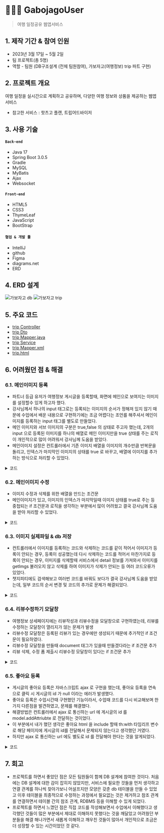 # 🧑‍🤝‍🧑 GabojagoUser
> 여행 일정공유 웹앱서비스 

## 1. 제작 기간 & 참여 인원
- 2023년 3월 17일 ~ 5월 2일
- 팀 프로젝트(총 5명)
- 역할 - 팀원 (DB구조설계 (전체 팀원참여), 가보자고(여행정보) trip 파트 구현)

## 2. 프로젝트 개요
여행 일정을 실시간으로 계획하고 공유하며, 다양한 여행 정보와 상품을 제공하는 웹앱서비스
- 참고한 서비스 : 핫츠고 플랜, 트립어드바이저

## 3. 사용 기술
#### `Back-end`
- Java 17
- Spring Boot 3.0.5
- Gradle
- MySQL
- MyBatis
- Ajax
- Websocket
#### `Front-end`
- HTML5
- CSS3
- ThymeLeaf
- JavaScript
- BootStrap
#### `협업 & 개발 툴`
- IntelliJ
- github
- Figma
- diagrams.net
- ERD

## 4. ERD 설계
![가보자고 db](https://github.com/mlulucky/Gabojago/assets/117883588/ce0fa165-bf33-4279-b837-04a1d570eb2d)
![가보자고 trip](https://github.com/mlulucky/Gabojago/assets/117883588/73e5b94d-0890-4d2a-ad52-38aa86159fc0)

## 5. 주요 코드
- [trip Controller](https://github.com/HINZOO/GabojagoUser/tree/trip/src/main/java/com/project/gabojago/gabojagouser/controller/trip)
- [trip Dto](https://github.com/HINZOO/GabojagoUser/tree/trip/src/main/java/com/project/gabojago/gabojagouser/dto/trip)
- [trip Mapper.java](https://github.com/HINZOO/GabojagoUser/tree/trip/src/main/java/com/project/gabojago/gabojagouser/mapper/trip)
- [trip Service](https://github.com/HINZOO/GabojagoUser/tree/trip/src/main/java/com/project/gabojago/gabojagouser/service/trip)
- [trip Mapper.xml](https://github.com/HINZOO/GabojagoUser/tree/trip/src/main/resources/mapper/trip)
- [trip.html](https://github.com/HINZOO/GabojagoUser/tree/trip/src/main/resources/templates/trip)

## 6. 어려웠던 점 & 해결
### 6.1. 메인이미지 등록
- 파트너 등급 유저가 여행정보 게시글을 등록할때, 화면에 메인으로 보여지는 이미지를 설정할수 있게 하고자 했다.
- 강사님께서 하나의 input 태그로는 등록되는 이미지의 순서가 정해져 있지 않기 때문에 수업에서 배운 내용으로 구현하기에는 조금 어렵다는 조언를 해주셔서 메인이미지를 등록하는 input 태그를 별도로 만들었다.
- 메인 이미지와 서브 이미지의 구분은 true,false 의 상태로 주고자 했는데, 2개의 input 으로 등록된 이미지를 하나의 배열로 메인 이미지만을 true 상태를 주는 로직이 개인적으로 많이 어려워서 강사님께 도움을 받았다.
- 메인이미지 설정은 컨트롤러에서 기존 이미지 배열을 이미지의 개수만큼 반복문을 돌리고, 인덱스가 마지막인 이미지의 상태를 true 로 바꾸고, 배열에 이미지를 추가하는 방식으로 처리할 수 있었다.

<details>
<summary>코드</summary> 
<div markdown="1">
    
~~~java
    List<TripImgDto> imgDtos=null;
        if (imgs != null) {
            imgDtos = new ArrayList<>();
            for (int i=0; i<imgs.size(); i++) {
                MultipartFile img=imgs.get(i);
                if (!img.isEmpty()) {
                    String[] contentTypes = img.getContentType().split("/");
                    if (contentTypes[0].equals("image")) {
                        String fileName = System.currentTimeMillis() + "_" + (int) (Math.random() * 10000) + "." + contentTypes[1];
                        Path path = Paths.get(staticPath + "/public/img/trip/" + fileName);
                        try {
                            img.transferTo(path);
                        } catch (IOException e) {
                            log.error(e.getMessage());
                        }
                        TripImgDto imgDto = new TripImgDto();
                        if(i==imgs.size()-1)imgDto.setImgMain(true); // 인덱스 마지막일때 이미지 => 메인 이미지
                        imgDto.setImgPath("/public/img/trip/" + fileName);
                        imgDtos.add(imgDto);
                    }
                }
            }
        }
        trip.setImgs(imgDtos);

 ~~~
</div>
</details>

### 6.2. 메인이미지 수정
- 이미지 수정과 삭제를 위한 배열을 만드는 조건문 
- 메인이미지가 있고, 이미지의 인덱스가 마지막일때 이미지 상태를 true로 주는 등 중첩되는 if 조건문과 로직을 생각하는 부분에서 많이 어려웠고 
결국 강사님께 도움을 받아 처리할 수 있었다. 
    
<details>
<summary>코드</summary> 
<div markdown="1">

~~~java
 if(!mainImg.isEmpty()){ // 메인이미지가 있을때
            if(imgs==null)imgs=new ArrayList<>(); // 서브이미지가 없으면
            imgs.add(mainImg);
            if(delImgIds==null) {
                delImgIds=new ArrayList<>();
                delImgIds.add(delMainImgId);
            }
        }

        // 제목 입력 여부 확인
        if (trip.getTitle() == null || trip.getTitle().equals("")) {
            msg = "제목을 입력하세요.";
            redirectAttributes.addFlashAttribute("msg",msg);
            return redirectPage;
        }
        List<TripImgDto> imgDtos = null;
        if(imgs!=null){
            imgDtos=new ArrayList<>();
            for (int i=0; i<imgs.size(); i++) {
                MultipartFile img=imgs.get(i);
                if (!img.isEmpty()) {
                    String[] contentTypes = img.getContentType().split("/");
                    if (contentTypes[0].equals("image")) {
                        log.info(img.getOriginalFilename());
                        System.out.println("staticPath = " + staticPath);
                        System.out.println("img.getOriginalFilename() = " + img.getOriginalFilename());
                        String fileName = System.currentTimeMillis() + "_" + (int) (Math.random() * 10000) + "." + contentTypes[1];
                        Path path = Paths.get(staticPath + "/public/img/trip/" + fileName);
                        img.transferTo(path);
                        TripImgDto imgDto = new TripImgDto();
                        if(!mainImg.isEmpty() && i==imgs.size()-1)imgDto.setImgMain(true);
                        imgDto.setTId(trip.getTId());
                        imgDto.setImgPath("/public/img/trip/" + fileName);
                        imgDtos.add(imgDto); // 이미지는 마지막에 저장하기
                        log.info(imgDto);
                    }
                }
            }
        }
        trip.setImgs(imgDtos);
        List<TripImgDto> delImgDtos=null; // 삭제할 이미지 리스트
        int modify = 0;
        msg="등록실패";
        try {
            if (delImgIds != null) delImgDtos = tripService.imgList(delImgIds); // 삭제할 이미지아이디가 있으면 => 수정
            modify =  tripService.modify(trip,delImgIds,tags,delTags); // db 에서 삭제
        } catch (Exception e) {
            log.error(e.getMessage());
            msg+="에러:"+e.getMessage();
        }
        if (modify > 0) { // 수정성공
           if(delImgDtos!=null) { // 삭제할 이미지 있으면
                    for (TripImgDto ti : delImgDtos) {
                        File imgFile = new File(staticPath + ti.getImgPath());
                        if (imgFile.exists()) imgFile.delete(); // 실제 삭제
                    }
            }
            msg="수정성공";
            redirectPage = "redirect:/trip/list.do";
        }
        redirectAttributes.addFlashAttribute("msg",msg);
        return redirectPage;
    }

~~~
</div>
</details>

### 6.3. 이미지 실제파일 & db 저장
- 컨트롤러에서 이미지를 등록하는 코드와 삭제하는 코드를 같이 적어서 이미지가 등록이 안되는 경우, 등록이 성공했는데 다시 삭제하는 코드를 적어서 마찬가지로 등록이 안되는 경우, 이미지를 삭제할때 서비스에서 detail 정보를 가져와서 이미지를 getImgs 불러오지 않고 삭제를 하여 이미지가 삭제가 안되는 등 여러 코드오류가 있었다.
- 챗지피티에도 검색해보고 여러번 코드를 바꿔도 보다가 결국 강사님께 도움을 받았는데, 일부 코드의 순서 변경 및 코드의 추가로 문제가 해결되었다.
    
<details>
<summary>코드</summary> 
<div markdown="1">

~~~java
 List<TripImgDto> imgDtos=null;
        int remove=0;
        try{
            // 파라미터 tId 로 detail 정보를 db 에서 불러온다
            trip=tripService.detail(tId,loginUser);
            imgDtos=trip.getImgs();
            remove=tripService.remove(tId,imgDtos);
        }catch (Exception e){
            log.error(e);
        }
        if(remove>0){
            if(imgDtos!=null){
                for(TripImgDto ti : imgDtos){
                    File imgFile = new File(staticPath + ti.getImgPath());
                    System.out.println("ti.getImgPath() = " + ti.getImgPath());
                    if(imgFile.exists()) imgFile.delete();
                }
            }
            msg="삭제성공!";

~~~
</div>
</details>

### 6.4. 리뷰수정하기 모달창 
- 여행정보 상세페이지에는 리뷰작성과 리뷰수정을 모달창으로 구현하였는데, 리뷰를 수정하는 모달창이 열리지가 않는 문제가 발생
- 리뷰수정 모달창은 등록된 리뷰가 있는 경우에만 생성되기 때문에 추가적인 if 조건문이 필요하였다.
- 리뷰수정 모달창을 만들때 document 태그가 있을때 만들겠다라는 if 조건문 추가 
- 리뷰 삭제, 수정 폼 제출시 리뷰수정 모달창이 있다는 if 조건문 추가

<details>
<summary>코드</summary> 
<div markdown="1">

~~~javascript
    if(document.getElementById("reviewModifyModal")){
            reviewModifyModal=new bootstrap.Modal(document.getElementById("reviewModifyModal"),{})
        }
    
    if(reviewModifyModal){
        async function removeReview(){
            let c = confirm("삭제 하시겠습니까"); // 삭제 알림창 (확인 true / 취소 false)
            let url="/review/handler.do";
            let data=new FormData(reviewModifyForm);
            if(c) { // 삭제 확인버튼
                const resp=await fetch(url, {method:"DELETE", body:data});
                if(resp.status===200){
                    const json=await resp.json(); // json 객체
                    if(json.remove>0){
                        alert("삭제 성공");
                        await loadReviews(reviewModifyForm.tId.value);
                    } else{
                        alert("삭제 실패(삭제된 레코드)");
                    }
                } else { // 오류발생
                    alert("삭제실패 status : " + resp.status);
                }
            }
            reviewModifyModal.hide();
        }
            // 리뷰 삭제 버튼
            removeReviewBtn.addEventListener("click",removeReview);
    }

    if(reviewModifyModal){
            reviewModifyForm.onsubmit=modifyReview;
            async function modifyReview(e) {
                e.preventDefault();
                reviewModifyModal.hide();
                let url="/review/handler.do";
                const data=new FormData(reviewModifyForm);
                console.log(reviewModifyForm.grade.value);
                const resp=await fetch(url,{method:"PUT", body:data});
                if(resp.status===200){
                    const json=await resp.json();
                    if(json.modify>0) {
                        alert("수정성공");
                        await loadReviews(reviewRegisterForm.tId.value);
                    }
                }else{
                    alert("수정 실패 status : " + resp.status);
                }
            }
        }

~~~
</div>
</details>
    
### 6.5. 좋아요 등록
- 게시글의 좋아요 등록은 자바스크립트 ajax 로 구현을 했는데, 좋아요 등록을 연속으로 클릭 시 게시글의 id 가 null 이라는 에러가 발생했다.
- 좋아요 등록은 수업시간때 구현했던 기능이라서, 수업때 코드를 다시 비교해보며 한가지 다른점을 발견하였고, 문제를 해결했다.
- 해결방법은 컨트롤러에서 ajax 로 통신하는 url 에 게시글의 id 를 model.addAttriubte 로 전달하는 것이었다.
- 이 부분에서 내가 했던 생각은 좋아요 html 을 include 할때 th:with 타임리프 변수로 해당 페이지에 게시글의 id를 전달해서 문제되지 않는다고 생각했던 거였다.
- 하지만 ajax 로 통신하는 url 에도 별도로 id 를 전달해야 한다는 것을 알게되었다.

<details>
<summary>코드</summary> 
<div markdown="1">

~~~javascript
   async function readLike(tId) {
    let url = `/trip/like/${tId}/read.do`;
    console.log(tId)
    const resp = await fetch(url);
    if (resp.status === 200) {
        const html = await resp.text();
        console.log(html);
        return html;
    }
}
~~~
~~~java
 @GetMapping("/{tId}/read.do")
    public String readLikeStatusCnt(
           @PathVariable int tId,
           @SessionAttribute(required = false)UserDto loginUser,
           Model model) {
      TripLikeStatusCntDto likes;
      model.addAttribute("id",tId);
      if(loginUser!=null) {
         likes=tripLikeService.read(tId, loginUser.getUId()); // 게시글 유저 like 좋아요 개수
      }else{
         likes=tripLikeService.read(tId); // countStatusByTId // 게시글 like 좋아요 개수
      }
      model.addAttribute("likes",likes);
      log.info(likes);
      return "/trip/likes";
   }
    
~~~

</div>
</details>
    
       
## 7. 회고
- 프로젝트를 하면서 좋았던 점은 모든 팀원들이 함께 DB 설계에 참여한 것이다. 
처음에는 DB 설계에 대한 감이 잡히지 않았지만, 서비스에 필요한 것들을 먼저 생각하고 연결 관계를 하나씩 찾아가보니 어설프지만 모양은 갖춘 db 테이블을 만들 수 있었고 이후 테이블을 최종적으로 수정하는 과정에서 필요없는 것은 제거하고 참조 관계를 연결하면서 테이블 간의 참조 관계, RDBMS 등을 이해할 수 있게 되었다. 
- 프로젝트를 하면서 느꼈던 점은
직접 코드를 작성해보면서 수업에서 이해했다고 생각했던 것들이 많은 부분에서 제대로 이해하지 못했다는 것을 깨달았고
어려웠던 부분들을 해결 해나가면서 새롭게 이해하고 깨우친 것들이 많아서 개인적으로 조금은 더 성장할 수 있는 시간이었던 것 같다. 
